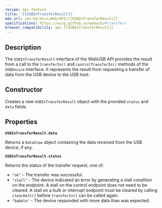 ```yaml
---
recipe: api-feature
title: '[[USBInTransferResult]]'
mdn_url: /en-US/docs/Web/API/[[USBInTransferResult]]
specifications: https://wicg.github.io/webusb/#transfers
browser_compatibility: api.[[USBInTransferResult]]
---
```


## Description

The `USBInTransferResult` interface of the WebUSB API provides the result from a call to the `transferIn()` and `controlTransferIn()` methods of the `USBDevice` interface. It represents the result from requesting a transfer of data from the USB device to the USB host.

## Constructor

Creates a new `USBInTransferResult` object with the provided `status` and `data` fields.

## Properties

**`USBInTransferResult.data`**

Returns a `DataView` object containing the data received from the USB device, if any.

**`USBInTransferResult.status`**

Returns the status of the transfer request, one of:

* `"ok"` - The transfer was successful.
* `"stall"` - The device indicated an error by generating a stall condition on the endpoint. A stall on the control endpoint does not need to be cleared. A stall on a bulk or interrupt endpoint must be cleared by calling `clearHalt()` before `transferIn()` can be called again.
* `"babble"` - The device responded with more data than was expected.
